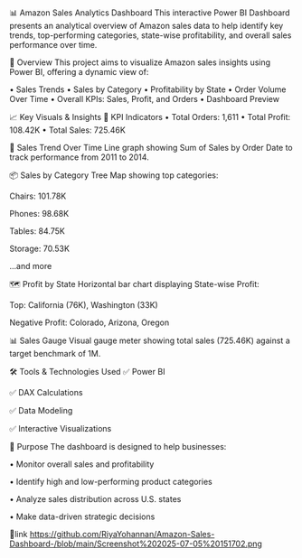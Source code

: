 📊 Amazon Sales Analytics Dashboard
This interactive Power BI Dashboard presents an analytical overview of Amazon sales data to help identify key trends, top-performing categories, state-wise profitability, and overall sales performance over time.

📌 Overview
This project aims to visualize Amazon sales insights using Power BI, offering a dynamic view of:

•	Sales Trends
•	Sales by Category
•	Profitability by State
•	Order Volume Over Time
•	Overall KPIs: Sales, Profit, and Orders
•	Dashboard Preview


📈 Key Visuals & Insights
🔢 KPI Indicators
•	Total Orders: 1,611
•	Total Profit: 108.42K
•	Total Sales: 725.46K

📅 Sales Trend Over Time
Line graph showing Sum of Sales by Order Date to track performance from 2011 to 2014.


📦 Sales by Category
Tree Map showing top categories:

Chairs: 101.78K

Phones: 98.68K

Tables: 84.75K

Storage: 70.53K

...and more


🗺️ Profit by State
Horizontal bar chart displaying State-wise Profit:

Top: California (76K), Washington (33K)

Negative Profit: Colorado, Arizona, Oregon


📊 Sales Gauge
Visual gauge meter showing total sales (725.46K) against a target benchmark of 1M.


🛠️ Tools & Technologies Used
✅ Power BI

✅ DAX Calculations

✅ Data Modeling

✅ Interactive Visualizations


📌 Purpose
The dashboard is designed to help businesses:

•	Monitor overall sales and profitability

•	Identify high and low-performing product categories

•	Analyze sales distribution across U.S. states

•	Make data-driven strategic decisions


🔗link 
https://github.com/RiyaYohannan/Amazon-Sales-Dashboard-/blob/main/Screenshot%202025-07-05%20151702.png

